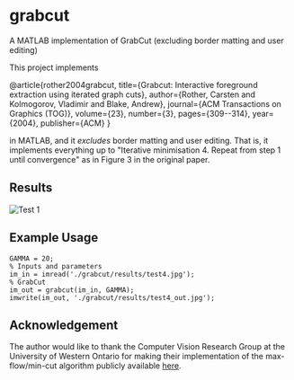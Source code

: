 # grabcut
A MATLAB implementation of GrabCut (excluding border matting and user editing)

This project implements

  @article{rother2004grabcut,
    title={Grabcut: Interactive foreground extraction using iterated graph cuts},
    author={Rother, Carsten and Kolmogorov, Vladimir and Blake, Andrew},
    journal={ACM Transactions on Graphics (TOG)},
    volume={23},
    number={3},
    pages={309--314},
    year={2004},
    publisher={ACM}
  }

in MATLAB, and it *excludes* border matting and user editing. That is, it implements everything up to "Iterative minimisation 4. Repeat from step 1 until convergence" as in Figure 3 in the original paper.

## Results

![Test 1](http://github.com/xiumingzhang/grabcut/blob/master/results/test1.jpg)

## Example Usage

	GAMMA = 20;
	% Inputs and parameters
	im_in = imread('./grabcut/results/test4.jpg');
	% GrabCut
	im_out = grabcut(im_in, GAMMA);
	imwrite(im_out, './grabcut/results/test4_out.jpg');

## Acknowledgement

The author would like to thank the Computer Vision Research Group at the University of Western Ontario for making their implementation of the max-flow/min-cut algorithm publicly available [here](http://vision.csd.uwo.ca/wiki/vision/upload/d/d7/Bk_matlab.zip).